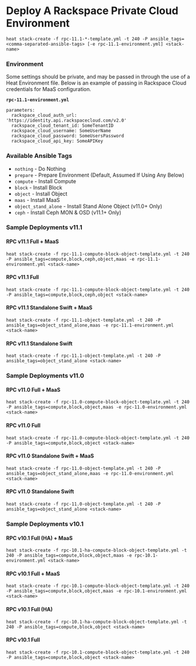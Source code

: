 # Deploy A Rackspace Private Cloud Environment

`heat stack-create -f rpc-11.1-*-template.yml -t 240 -P ansible_tags=<comma-separated-ansible-tags> [-e rpc-11.1-environment.yml] <stack-name>`

### Environment

Some settings should be private, and may be passed in through the use of a Heat Environment file. Below is an example of passing in Rackspace Cloud credentials for MaaS configuration.

**`rpc-11.1-environment.yml`**

```
parameters:
  rackspace_cloud_auth_url: 'https://identity.api.rackspacecloud.com/v2.0'
  rackspace_cloud_tenant_id: SomeTenantID
  rackspace_cloud_username: SomeUserName
  rackspace_cloud_password: SomeUsersPassword
  rackspace_cloud_api_key: SomeAPIKey
```

### Available Ansible Tags

* `nothing`            - Do Nothing
* `prepare`            - Prepare Environment (Default, Assumed If Using Any Below)
* `compute`            - Install Compute
* `block`              - Install Block
* `object`             - Install Object
* `maas`               - Install MaaS
* `object_stand_alone` - Install Stand Alone Object (v11.0+ Only)
* `ceph`               - Install Ceph MON & OSD (v11.1+ Only)

### Sample Deployments v11.1

#### RPC v11.1 Full + MaaS

`heat stack-create -f rpc-11.1-compute-block-object-template.yml -t 240 -P ansible_tags=compute,block,ceph,object,maas -e rpc-11.1-environment.yml <stack-name>`

#### RPC v11.1 Full

`heat stack-create -f rpc-11.1-compute-block-object-template.yml -t 240 -P ansible_tags=compute,block,ceph,object <stack-name>`

#### RPC v11.1 Standalone Swift + MaaS

`heat stack-create -f rpc-11.1-object-template.yml -t 240 -P ansible_tags=object_stand_alone,maas -e rpc-11.1-environment.yml <stack-name>`

#### RPC v11.1 Standalone Swift

`heat stack-create -f rpc-11.1-object-template.yml -t 240 -P ansible_tags=object_stand_alone <stack-name>`

### Sample Deployments v11.0

#### RPC v11.0 Full + MaaS

`heat stack-create -f rpc-11.0-compute-block-object-template.yml -t 240 -P ansible_tags=compute,block,object,maas -e rpc-11.0-environment.yml <stack-name>`

#### RPC v11.0 Full

`heat stack-create -f rpc-11.0-compute-block-object-template.yml -t 240 -P ansible_tags=compute,block,object <stack-name>`

#### RPC v11.0 Standalone Swift + MaaS

`heat stack-create -f rpc-11.0-object-template.yml -t 240 -P ansible_tags=object_stand_alone,maas -e rpc-11.0-environment.yml <stack-name>`

#### RPC v11.0 Standalone Swift

`heat stack-create -f rpc-11.0-object-template.yml -t 240 -P ansible_tags=object_stand_alone <stack-name>`

### Sample Deployments v10.1

#### RPC v10.1 Full (HA) + MaaS

`heat stack-create -f rpc-10.1-ha-compute-block-object-template.yml -t 240 -P ansible_tags=compute,block,object,maas -e rpc-10.1-environment.yml <stack-name>`

#### RPC v10.1 Full + MaaS

`heat stack-create -f rpc-10.1-compute-block-object-template.yml -t 240 -P ansible_tags=compute,block,object,maas -e rpc-10.1-environment.yml <stack-name>`

#### RPC v10.1 Full (HA)

`heat stack-create -f rpc-10.1-ha-compute-block-object-template.yml -t 240 -P ansible_tags=compute,block,object <stack-name>`

#### RPC v10.1 Full

`heat stack-create -f rpc-10.1-compute-block-object-template.yml -t 240 -P ansible_tags=compute,block,object <stack-name>`
